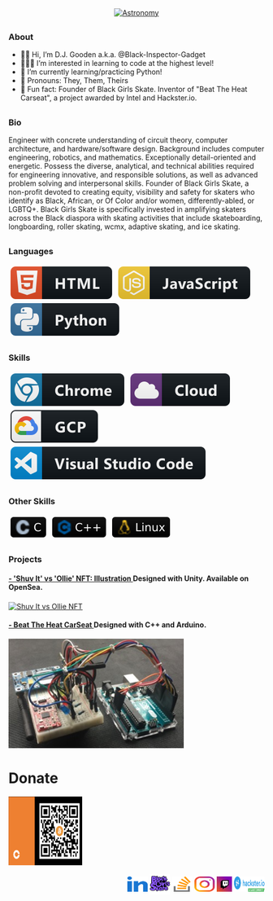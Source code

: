<p align="center">
<a href="https://youtube.com/shorts/ff3jTdvP5ks?si=jF9DOeKJMRxutLfg" target="blank"><img align="center" src="https://github.com/Black-Inspector-Gadget/content/blob/main/header.gif" alt="Astronomy" height="315" width="545" /></a>


##
### About

- 👋🏿 Hi, I’m D.J. Gooden a.k.a. @Black-Inspector-Gadget
- 🧑🏾‍💻 I’m interested in learning to code at the highest level!
- 🐍 I’m currently learning/practicing Python!
- 🧞 Pronouns: They, Them, Theirs
- 🧾 Fun fact: Founder of Black Girls Skate. Inventor of "Beat The Heat Carseat", a project awarded by Intel and Hackster.io. 
  

##
### Bio
Engineer with concrete understanding of circuit theory, computer architecture, and hardware/software design. Background includes computer engineering, robotics, and mathematics. Exceptionally detail-oriented and energetic. Possess the diverse, analytical, and technical abilities required for engineering innovative, and responsible solutions, as well as advanced problem solving and interpersonal skills. Founder of Black Girls Skate, a non-profit devoted to creating equity, visibility and safety for skaters who identify as Black, African, or Of Color and/or women, differently-abled, or LGBTQ+. Black Girls Skate is specifically invested in amplifying skaters across the Black diaspora with skating activities that include skateboarding, longboarding, roller skating, wcmx, adaptive skating, and ice skating.

##
### Languages

<p align="left">
  <img src="https://github.com/Black-Inspector-Gadget/profile_content/blob/main/html.svg" alt="html" style="vertical-align:top; margin:4px">    
  <img src="https://github.com/Black-Inspector-Gadget/profile_content/blob/main/js.svg" alt="js" style="vertical-align:top; margin:4px">
  <img src="https://github.com/Black-Inspector-Gadget/profile_content/blob/main/python.svg" alt="python" style="vertical-align:top; margin:4px">
  

##
### Skills

  <p align="left">
  <img src="https://github.com/Black-Inspector-Gadget/profile_content/blob/main/chrome.svg" alt="chrome" style="vertical-align:top; margin:4px">
  <img src="https://github.com/Black-Inspector-Gadget/profile_content/blob/main/cloud.svg" alt="cloud" style="vertical-align:top; margin:4px">
  <img src="https://github.com/Black-Inspector-Gadget/profile_content/blob/main/gcp.svg" alt="gcp" style="vertical-align:top; margin:4px">
  <img src="https://github.com/Black-Inspector-Gadget/profile_content/blob/main/visualstudio_code.svg" alt="vscode" style="vertical-align:top; margin:4px">


##
### Other Skills

 <p align="left">
  <img src="https://github.com/Black-Inspector-Gadget/profile_content/blob/main/c.svg" alt="c" style="vertical-align:top; margin:4px">
  <img src="https://github.com/Black-Inspector-Gadget/profile_content/blob/main/c%2B%2B.svg" alt="c++" style="vertical-align:top; margin:4px">  
  <img src="https://github.com/Black-Inspector-Gadget/profile_content/blob/main/Linux.svg" alt="linux" style="vertical-align:top; margin:4px">



##   
### Projects

#### [- 'Shuv It' vs 'Ollie' NFT: Illustration ](https://opensea.io/assets/matic/0x2953399124f0cbb46d2cbacd8a89cf0599974963/32995396286751114035988550792975481396363927005753182805942965736422653296641) Designed with Unity. Available on OpenSea.  
<p align="left">
<a href="https://opensea.io/assets/matic/0x2953399124f0cbb46d2cbacd8a89cf0599974963/32995396286751114035988550792975481396363927005753182805942965736422653296641" target="blank"><img align="center" src="https://dl.openseauserdata.com/cache/originImage/files/6f4de1d8401fb7d1621bff43cfada047.gif" alt="Shuv It vs Ollie NFT" height="215" width="345" /></a>

#### [- Beat The Heat CarSeat ](https://github.com/Black-Inspector-Gadget/Beat-The-Heat-Carseat)  Designed with C++ and Arduino.
<img src="https://github.com/Black-Inspector-Gadget/profile_content/blob/main/Beat%20The%20Heat%20CarSeat/MAIN.jpeg" height="215" width="345" />



     
##   
# Donate
<img src="https://github.com/Black-Inspector-Gadget/profile_content/blob/main/Donate/bitcoin.png" alt="D.J. Gooden" height="135" width="145"/>




<!--- Bottom icons --->

<p align="right">
<a href="https://www.linkedin.com/in/deah-jonae-g-a3a79b59/" target="blank"><img align="center" src="https://github.com/Black-Inspector-Gadget/profile_content/blob/main/linked-in-image.svg" alt="D.J. Gooden" height="30" width="40" /></a>
<a href="https://www.blackgirlsskate.org/" target="blank"><img align="center" src="https://github.com/Black-Inspector-Gadget/profile_content/blob/main/bgs.png" alt="Black Girls Skate" height="40" width="40" /></a> 
<a href="https://stackoverflow.com/users/23443991/dj-gooden" target="blank"><img align="center" src="https://github.com/Black-Inspector-Gadget/profile_content/blob/main/stack-overflow.svg" alt="D.J. Gooden" height="30" width="40" /></a>
<a href="https://www.instagram.com/black.inspector.gadget?igsh=MWh0b2Q0b3N4cHc4Zg%3D%3D" target="blank"><img align="center" src="https://github.com/Black-Inspector-Gadget/profile_content/blob/main/instagram.svg" alt="D.J. Gooden" height="30" width="40" /></a>
<a href="https://www.twitch.tv/black_inspector_gadget" target="blank"><img align="center" src="https://github.com/Black-Inspector-Gadget/profile_content/blob/main/twitch%20logo.png" alt="Twitch" height="30" width="30" /></a> 
<a href="https://www.hackster.io/Black_Inspector_Gadget/beat-the-heat-car-seat-a6ada0" target="blank"><img align="center" src="https://github.com/Black-Inspector-Gadget/profile_content/blob/main/hacksterio.png" alt="Beat The Heat Carseat" height="30" width="60" /></a> 


<!---
Black-Inspector-Gadget/Black-Inspector-Gadget is a ✨ special ✨ repository because its `README.md` (this file) appears on your GitHub profile.
You can click the Preview link to take a look at your changes.
--->
